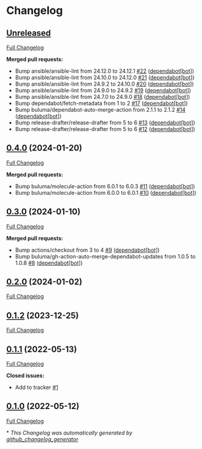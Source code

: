 # Changelog

## [Unreleased](https://github.com/buluma/ansible-role-earlyoom/tree/HEAD)

[Full Changelog](https://github.com/buluma/ansible-role-earlyoom/compare/0.4.0...HEAD)

**Merged pull requests:**

- Bump ansible/ansible-lint from 24.12.0 to 24.12.1 [\#22](https://github.com/buluma/ansible-role-earlyoom/pull/22) ([dependabot[bot]](https://github.com/apps/dependabot))
- Bump ansible/ansible-lint from 24.10.0 to 24.12.0 [\#21](https://github.com/buluma/ansible-role-earlyoom/pull/21) ([dependabot[bot]](https://github.com/apps/dependabot))
- Bump ansible/ansible-lint from 24.9.2 to 24.10.0 [\#20](https://github.com/buluma/ansible-role-earlyoom/pull/20) ([dependabot[bot]](https://github.com/apps/dependabot))
- Bump ansible/ansible-lint from 24.9.0 to 24.9.2 [\#19](https://github.com/buluma/ansible-role-earlyoom/pull/19) ([dependabot[bot]](https://github.com/apps/dependabot))
- Bump ansible/ansible-lint from 24.7.0 to 24.9.0 [\#18](https://github.com/buluma/ansible-role-earlyoom/pull/18) ([dependabot[bot]](https://github.com/apps/dependabot))
- Bump dependabot/fetch-metadata from 1 to 2 [\#17](https://github.com/buluma/ansible-role-earlyoom/pull/17) ([dependabot[bot]](https://github.com/apps/dependabot))
- Bump buluma/dependabot-auto-merge-action from 2.1.1 to 2.1.2 [\#14](https://github.com/buluma/ansible-role-earlyoom/pull/14) ([dependabot[bot]](https://github.com/apps/dependabot))
- Bump release-drafter/release-drafter from 5 to 6 [\#13](https://github.com/buluma/ansible-role-earlyoom/pull/13) ([dependabot[bot]](https://github.com/apps/dependabot))
- Bump release-drafter/release-drafter from 5 to 6 [\#12](https://github.com/buluma/ansible-role-earlyoom/pull/12) ([dependabot[bot]](https://github.com/apps/dependabot))

## [0.4.0](https://github.com/buluma/ansible-role-earlyoom/tree/0.4.0) (2024-01-20)

[Full Changelog](https://github.com/buluma/ansible-role-earlyoom/compare/0.3.0...0.4.0)

**Merged pull requests:**

- Bump buluma/molecule-action from 6.0.1 to 6.0.3 [\#11](https://github.com/buluma/ansible-role-earlyoom/pull/11) ([dependabot[bot]](https://github.com/apps/dependabot))
- Bump buluma/molecule-action from 6.0.0 to 6.0.1 [\#10](https://github.com/buluma/ansible-role-earlyoom/pull/10) ([dependabot[bot]](https://github.com/apps/dependabot))

## [0.3.0](https://github.com/buluma/ansible-role-earlyoom/tree/0.3.0) (2024-01-10)

[Full Changelog](https://github.com/buluma/ansible-role-earlyoom/compare/0.2.0...0.3.0)

**Merged pull requests:**

- Bump actions/checkout from 3 to 4 [\#9](https://github.com/buluma/ansible-role-earlyoom/pull/9) ([dependabot[bot]](https://github.com/apps/dependabot))
- Bump buluma/gh-action-auto-merge-dependabot-updates from 1.0.5 to 1.0.8 [\#8](https://github.com/buluma/ansible-role-earlyoom/pull/8) ([dependabot[bot]](https://github.com/apps/dependabot))

## [0.2.0](https://github.com/buluma/ansible-role-earlyoom/tree/0.2.0) (2024-01-02)

[Full Changelog](https://github.com/buluma/ansible-role-earlyoom/compare/0.1.2...0.2.0)

## [0.1.2](https://github.com/buluma/ansible-role-earlyoom/tree/0.1.2) (2023-12-25)

[Full Changelog](https://github.com/buluma/ansible-role-earlyoom/compare/0.1.1...0.1.2)

## [0.1.1](https://github.com/buluma/ansible-role-earlyoom/tree/0.1.1) (2022-05-13)

[Full Changelog](https://github.com/buluma/ansible-role-earlyoom/compare/0.1.0...0.1.1)

**Closed issues:**

- Add to tracker [\#1](https://github.com/buluma/ansible-role-earlyoom/issues/1)

## [0.1.0](https://github.com/buluma/ansible-role-earlyoom/tree/0.1.0) (2022-05-12)

[Full Changelog](https://github.com/buluma/ansible-role-earlyoom/compare/942aa189f7140e94c484fd6267694520ffaec96a...0.1.0)



\* *This Changelog was automatically generated by [github_changelog_generator](https://github.com/github-changelog-generator/github-changelog-generator)*
